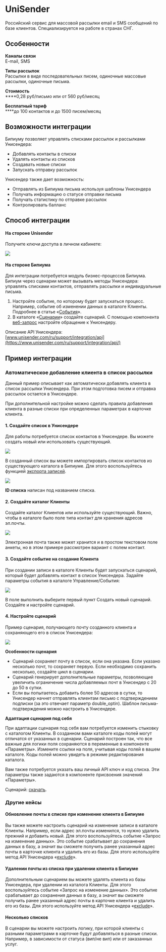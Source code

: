 # UniSender

Российский сервис для массовой рассылки email и SMS сообщений по базе клиентов. Специализируется на работе в странах СНГ.

## Особенности

**Каналы связи**\
E-mail, SMS

**Типы рассылок**\
Рассылки в виде последовательных писем, одиночные массовые рассылки, одиночные письма.

**Стоимость**  \
****0,28 руб/письмо или от 560 руб/месяц

**Бесплатный тариф**  \
****до 100 контактов и до 1500 писем/месяц

## Возможности интеграции

Бипиуму позволяет управлять списками рассылок и рассылками Унисендера:

* Добавлять контакты в списки
* Удалять контакты из списков
* Создавать новые списки
* Запускать отправку рассылок

Унисендер также дает возможность:

* Отправлять из Бипиума письма используя шаблоны Унисендера
* Получать информацию о статусе отправки письма
* Получать статистику по отправке рассылок
* Контролировать балланс

## Способ интеграции

#### На стороне Unisender

Получите ключи доступа в личном кабинете:

![](../../../../.gitbook/assets/unisender\_apikey.png)

#### На стороне Бипиума

Для интеграции потребуется модуль бизнес-процессов Бипиума. Бипиум через сценарии может вызывать методы Унисендера: управлять cписками контактов, отправлять рассылки и индивидуальные письма.

1. Настройте событие, по которому будет запускаться процесс. Например, событие об изменении данных в каталоге Клиенты. Подробнее в статье «[События](../../../../ecm/catalogs/events.md)».
2. В каталоге «[Сценарии](../../../../processes/scripts.md)» создайте сценарий. С помощью компонента [веб-запрос](../../../../processes/components/web.md) настройте обращение к Унисендеру.

Описание API Унисендера: [www.unisender.com/ru/support/integration/api](https://www.unisender.com/ru/support/integration/api/)

## Пример интеграции

### Автоматическое добавление клиента в список рассылки

Данный пример описывает как автоматически добавлять клиента в список рассылки Унисендера. При этом подготовка писем и отправка рассылок остается в Унисендере.

При дополнительной настройке можно сделать правила добавления клиента в разные списки при определенных параметрах в карточке клиента.

#### 1. Создайте список в Унисендере

Для работы потребуется список контактов в Унисендере. Вы можете создать новый или использовать существующий.

![](../../../../.gitbook/assets/unisender\_createlist.png)

В созданный список вы можете импортировать список контактов из существующего каталога в Бипиуме. Для этого воспользуйтесь функцией [экспорта записей](../../../../export.md).

![](../../../../.gitbook/assets/unisender\_list.png)

**ID списка** написан под названием списка.

#### 2. Создайте каталог Клиенты

Создайте каталог Клиентов или используйте существующий. Важно, чтобы в каталоге было поле типа контакт для хранения адресов эл.почты.

![](../../../../.gitbook/assets/unisender\_catalog\_clients.png)

Электронная почта также может хранится и в простом текстовом поле анкеты, но в этом примере рассмотрен вариант с полем контакт.

#### 3. Создайте событие на создание Клиента

При создании записи в каталоге Клиенты будет запускаться сценарий, который будет добавлять контакт в список Унисендера. Задайте параметры события в каталоге Управление/События:

![](../../../../.gitbook/assets/unisender\_catalog\_events.png)

В поле выполнить выберите первый пункт Создать новый сценарий. Создайте и настройте сценарий.

#### 4. Настройте сценарий

Пример сценария, получающего почту созданного клиента и сохраняющего его в список Унисендера:

![](../../../../.gitbook/assets/unisender\_script.png)

**Особенности сценария**

* Сценарий сохраняет почту в список, если она указана. Если указано несколько почт, то сохраняет первую. Если необходимо сохранить несколько, создайте цикл в сценарии.
* Сценарий генерирует дополнительные параметры, позволяющие увеличить ограничение числа добавляемых почт в Унисендер с 20 до 50 в сутки.
* Если вы попытаетесь добавить более 50 адресов в сутки, то Унисендер начнет отправлять клиентам письмо с подтверждением подписки (за это отвечает параметр double\_optin). Шаблон письма-подтверждения можно настроить в Унисендере.

**Адаптация сценария под себя**

При адаптации сценария под себя вам потребуется изменить стыковку с каталогом Клиенты. В созданном вами каталоге коды полей могут отличатся от указанных в сценарии. Сценарий построен так, что все важные для логики поля сохраняются в переменные в компоненте «Параметры». Измените ссылки на поля, учитывая коды полей в вашем каталоге. Коды полей можно увидеть в режиме редактирования каталога.

Вам также потребуется указать ваш личный API ключ и код списка. Эти параметры также задаются в компоненте присвоения значений «Параметры».

Сценарий: [скачать](http://download.bpium.ru/docs/scripts/unisender.version.1.bpmn).

### Другие кейсы

#### Обновление **почты в списке при изменение клиента в Бипиуме**

Вы также можете настроить сценарий на изменение записи в каталоге Клиенты. Например, если адрес эл.почты изменился, то нужно удалить прежний и добавить новый. Для этого воспользуйтесь событие «Запрос на изменение данных». Это событие срабатывает до сохранения данных в базу, а значит вы сможете получить ранее указанный адрес почты в карточке клиента и удалить его из базы. Для этого используйте метод API Унисендера «[exclude](https://www.unisender.com/ru/support/integration/api/exclude)».

#### У**далении почты из списка при удалении клиента в Бипиуме**

Дополнительным сценарием вы можете удалять клиента из базы Унисендера, при удалении из каталога Клиенты. Для этого воспользуйтесь событие «Запрос на изменение данных». Это событие срабатывает до сохранения данных в базу, а значит вы сможете получить ранее указанный адрес почты в карточке клиента и удалить его из базы. Для этого используйте метод API Унисендера «[exclude](https://www.unisender.com/ru/support/integration/api/exclude)».

#### Несколько списков

В сценарии вы можете настроить логику, при которой клиенты с разными параметрами в карточке будут добавляться в разные списки. Например, в зависимости от статуса (вип/не вип) или от заказанных услуг.
